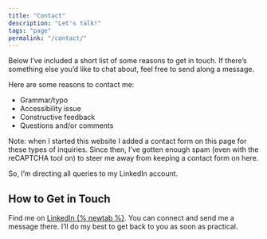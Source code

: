 ```yaml
---
title: "Contact"
description: "Let's talk!"
tags: "page"
permalink: "/contact/"
---
```


Below I’ve included a short list of some reasons to get in touch. If there’s something else you’d like to chat about, feel free to send along a message.

Here are some reasons to contact me:

- Grammar/typo
- Accessibility issue
- Constructive feedback
- Questions and/or comments

Note: when I started this website I added a contact form on this page for these types of inquiries. Since then, I’ve gotten enough spam (even with the reCAPTCHA tool on) to steer me away from keeping a contact form on here.

So, I’m directing all queries to my LinkedIn account.

## How to Get in Touch

Find me on <a href="https://www.linkedin.com/in/caseyocampo/" target="_blank">LinkedIn {% newtab %}</a>. You can connect and send me a message there. I’ll do my best to get back to you as soon as practical.
